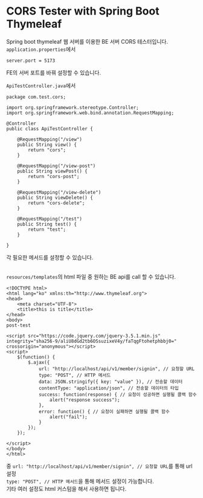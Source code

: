 # CORS Tester with Spring Boot Thymeleaf

Spring boot thymeleaf 웹 서버를 이용한 BE 서버 CORS 테스터입니다.<br>
`application.properties`에서
```
server.port = 5173
```
FE의 서버 포트를 바꿔 설정할 수 있습니다.<br>

`ApiTestController.java`에서
```
package com.test.cors;

import org.springframework.stereotype.Controller;
import org.springframework.web.bind.annotation.RequestMapping;

@Controller
public class ApiTestController {

    @RequestMapping("/view")
    public String view() {
        return "cors";
    }

    @RequestMapping("/view-post")
    public String viewPost() {
        return "cors-post";
    }

    @RequestMapping("/view-delete")
    public String viewDelete() {
        return "cors-delete";
    }

    @RequestMapping("/test")
    public String test() {
        return "test";
    }

}
```
각 필요한 메서드를 설정할 수 있습니다.<br><br>

`resources/templates`의 html 파일 중 원하는 BE api를 call 할 수 있습니다.

```
<!DOCTYPE html>
<html lang="ko" xmlns:th="http://www.thymeleaf.org">
<head>
    <meta charset="UTF-8">
    <title>this is title</title>
</head>
<body>
post-test

<script src="https://code.jquery.com/jquery-3.5.1.min.js" integrity="sha256-9/aliU8dGd2tb6OSsuzixeV4y/faTqgFtohetphbbj0=" crossorigin="anonymous"></script>
<script>
    $(function() {
        $.ajax({
            url: "http://localhost/api/v1/member/signin", // 요청할 URL
            type: "POST", // HTTP 메서드
            data: JSON.stringify({ key: "value" }), // 전송할 데이터
            contentType: "application/json", // 전송할 데이터의 타입
            success: function(response) { // 요청이 성공하면 실행될 콜백 함수
                alert("response success");
            },
            error: function() { // 요청이 실패하면 실행될 콜백 함수
                alert("fail");
            }
        });
    });

</script>
</body>
</html>
```
중 `url: "http://localhost/api/v1/member/signin", // 요청할 URL`를 통해 url 설정<br>
`type: "POST", // HTTP 메서드`을 통해 메서드 설정이 가능합니다.<br>
기타 여러 설정도 html 커스텀을 해서 사용하면 됩니다.
